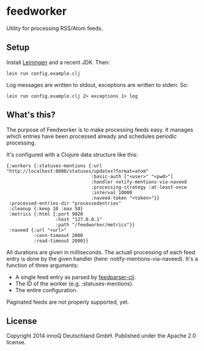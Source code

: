 # feedworker

Utility for processing RSS/Atom feeds.

## Setup

Install [Leiningen](http://leiningen.org/) and a recent JDK. Then:

    lein run config.example.clj

Log messages are written to stdout, exceptions are written to stderr. So:

    lein run config.example.clj 2> exceptions 1> log

## What's this?

The purpose of Feedworker is to make processing feeds easy. It manages which entries have been processed already and schedules periodic processing.

It's configured with a Clojure data structure like this:

    {:workers {:statuses-mentions {:url "http://localhost:8080/statuses/updates?format=atom"
                                   :basic-auth ["<user>" "<pwd>"]
                                   :handler notify-mentions-via-naveed
                                   :processing-strategy :at-least-once
                                   :interval 10000
                                   :naveed-token "<token>"}}
     :processed-entries-dir "processedentries"
     :cleanup {:keep 10 :max 50}
     :metrics {:html {:port 9020
                      :host "127.0.0.1"
                      :path "/feedworker/metrics"}}
     :naveed {:url "<url>"
              :conn-timeout 2000
              :read-timeout 2000}}

All durations are given in milliseconds. The actuall processing of each feed entry is done by the given handler (here: notify-mentions-via-naveed). It's a function of three arguments:

* A single feed entry as parsed by [feedparser-clj](https://github.com/scsibug/feedparser-clj).
* The ID of the worker (e.g. :statuses-mentions).
* The entire configuration.

Paginated feeds are not properly supported, yet.

## License

Copyright 2014 innoQ Deutschland GmbH. Published under the Apache 2.0 license.
